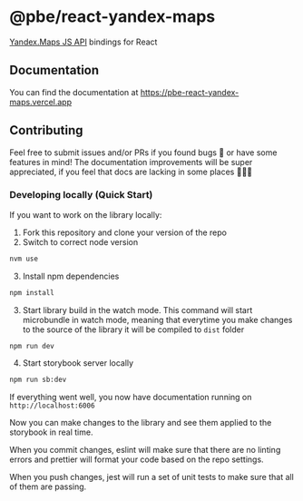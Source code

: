 # @pbe/react-yandex-maps

[Yandex.Maps JS API][ymaps-api] bindings for React

[ymaps-api]:
  https://tech.yandex.com/maps/doc/jsapi/2.1/quick-start/index-docpage/

## Documentation

You can find the documentation at https://pbe-react-yandex-maps.vercel.app

## Contributing

Feel free to submit issues and/or PRs if you found bugs 🐞 or have some features
in mind! The documentation improvements will be super appreciated, if you feel
that docs are lacking in some places 📝👩‍🔬

### Developing locally (Quick Start)

If you want to work on the library locally:

1. Fork this repository and clone your version of the repo
2. Switch to correct node version

```sh
nvm use
```

3. Install npm dependencies

```sh
npm install
```

3. Start library build in the watch mode. This command will start microbundle in
   watch mode, meaning that everytime you make changes to the source of the
   library it will be compiled to `dist` folder

```sh
npm run dev
```

4. Start storybook server locally

```sh
npm run sb:dev
```

If everything went well, you now have documentation running on
`http://localhost:6006`

Now you can make changes to the library and see them applied to the storybook in
real time.

When you commit changes, eslint will make sure that there are no linting errors
and prettier will format your code based on the repo settings.

When you push changes, jest will run a set of unit tests to make sure that all
of them are passing.
